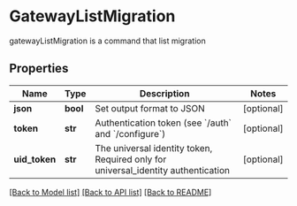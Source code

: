 # GatewayListMigration

gatewayListMigration is a command that list migration
## Properties
Name | Type | Description | Notes
------------ | ------------- | ------------- | -------------
**json** | **bool** | Set output format to JSON | [optional] 
**token** | **str** | Authentication token (see &#x60;/auth&#x60; and &#x60;/configure&#x60;) | [optional] 
**uid_token** | **str** | The universal identity token, Required only for universal_identity authentication | [optional] 

[[Back to Model list]](../README.md#documentation-for-models) [[Back to API list]](../README.md#documentation-for-api-endpoints) [[Back to README]](../README.md)


